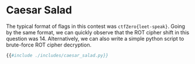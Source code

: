 # Caesar Salad

The typical format of flags in this contest was `ctfZero{leet-speak}`. Going by the same format, we can quickly observe that the ROT cipher shift in this question was 14. Alternatively, we can also write a simple python script to brute-force ROT cipher decryption.

```py
{{#include ./includes/caesar_salad.py}}
```
